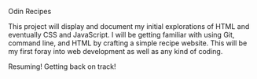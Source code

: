 Odin Recipes

This project will display and document my initial explorations of HTML and eventually CSS
and JavaScript.  I will be getting familiar with using Git, command line, and HTML by crafting
a simple recipe website.  This will be my first foray into web development as well as any kind 
of coding.

Resuming! Getting back on track!